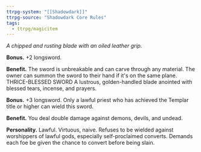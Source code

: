 ```yaml
---
ttrpg-system: "[[Shadowdark]]"
ttrpg-source: "Shadowdark Core Rules"
tags:
  - ttrpg/magicitem
---
```

*A chipped and rusting blade with an oiled leather grip.*

**Bonus.** +2 longsword. 

**Benefit.** The sword is unbreakable and can carve through any material. The owner can summon the sword to their hand if it's on the same plane. THRICE-BLESSED SWORD A lustrous, golden-handled blade anointed with blessed tears, incense, and prayers. 

**Bonus.** +3 longsword. Only a lawful priest who has achieved the Templar title or higher can wield this sword. 

**Benefit.** You deal double damage against demons, devils, and undead. 

**Personality.** Lawful. Virtuous, naive. Refuses to be wielded against worshippers of lawful gods, especially self-proclaimed converts. Demands each foe be given the chance to convert before being slain.




